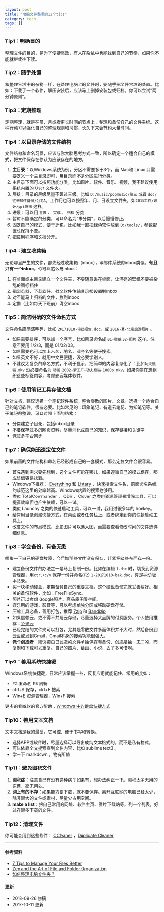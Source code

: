 ```yaml
---
layout: post
title: "电脑文件整理的12个tips"
category: tech
tags: []
---
```



### Tip1：明确目的

整理文件的目的，是为了便捷高效，有人在杂乱中也能找到自己的节奏，如果你不能就继续往下读。

### Tip2：随手处置

和整理生活中的杂物一样，在处理电脑上的文件时，要随手把文件合理的处置。比如：下载了一个软件，解压安装后，应该马上删掉安装包或归档。你可以尝试”两分钟原则“。

### Tip3：定期整理

定期整理，就是在周、月或者更长时间的节点上，整理和备份自己的文件系统。这种行动可以强化自己的整理规则和习惯，长久下来会节约大量时间。

### Tip4：以目录存储的文件结构

文件结构和命名习惯，应该与你大脑思考方式一致，所以确定一个适合自己的模式，把文件保存在你认为应该存在的地方。

1. **主目录**：以Windows系统为例，分区不需要多于3个，而 Mac和 Linux 只需要定义一个主目录即可，用目录而不是分区进行分类。
2. 主目录下面可以按照功能分类，比如图片、软件、音乐、视频，我不建议使用系统内置的 User 文件夹。
2. 层级：目录的层级尽量不超过三级。比如 `D:/music/popmusic/张三` 或者 `doc/往来邮件备份/公司A`。工作用也可以按照年、月、日设立文件夹，如`2015工作/设计/ppt原稿` 这样。
3. 进展：可以用 `在做` 、 `完成` 、 `归档` 分类
4. 暂时不能确定的分类，可以命名为“未分类”，以后慢慢修正。
5. 固定自己的模式，便于迁移。比如我一直把绿色软件放到 `D:/tools/`，参数配置也保持不变。
6. 把应用程序和文档分开。

### Tip4：建立收集箱

无论哪里产生的文件，都先经过收集箱（inbox），与邮件系统的inbox类似。**有且只有一个inbox**。你可以这么用inbox：

1. 在桌面或主目录建立一个文件夹，不要随意丢在桌面，让漂亮的壁纸不要被杂乱的图标挡住
2. 把浏览器、下载软件、社交软件传输目录都设置到inbox
3. 对不能马上归档的文件，放到inbox
4. 定期（比如每天下班前）清空inbox

### Tip5：简洁明确的文件命名方式

文件命名应简洁明确，比如 `20171010-审批报告.doc`，或 `2016-夏-北京旅游照片` 。

- 如果需要排序，可以加一个序号，比如目录命名成 `01-壁纸` `02-照片` 这样。注意不要用 1/2/3，而是 01/02/03。
- 如果需要也可以加上人名、地名、业务名等便于搜索。
- 如果英文不好，就用中文更便捷，没必要学别人。
- 不建议太复杂的命名方式，不利于显示，把简单的内容复杂化了：比如`功夫熊猫.mkv` 没必要命名为 `动画-2002-梦工厂-功夫熊猫-1080p.mkv`，如果你实在想组织这些标签内容，考虑影音媒体软件。

### Tip6：使用笔记工具存储文档

针对文档，建议选择一个笔记软件系统，整合零散的图片、文章。选择一个适合自己的笔记软件，很有必要。比如常见的：印象笔记、有道云笔记、为知笔记等。关于笔记的整理，可以对照上面的结构：

- 分类建立子目录，包括inbox目录
- 不要保存过多的网页资料，尽量消化成自己的知识，保存链接和关键字
- 保证多平台同步

### Tip7：确保能迅速定位文件

如果前面的文件结构和命名已经形成自己的一套模式，那么定位文件会很容易。

- 首先遇到需求要先想到，这个文件可能在哪儿，如果遵循自己的模式保存，那应该很容易找到。
- Windows下推荐： [Everything](http://www.voidtools.com/)  和 [Listary ](http://www.listary.com/)，快速搜索文件名，前面命名系统约规范这里的效率越高。Windows内置的搜索也够用。
- 类似 TotalCommander 、 QDir 、Clover 之类的资源管理器增强工具，可以提高效率但也产生依赖，可以一试。
- 类似 Launchy 之类的快速启动工具，可以一试，我用过很多年的 hoekey。
- 给常用目录创建快捷方式，在桌面或者任务栏上，或者绑定到你的快捷启动工具上。
- 改变文件的布局模式，比如图片可以选大图，而需要查看修改时间的文件选详细信息。

### Tip8：学会备份，有备无患

想象一下自己的硬盘故障，会后悔那些文件没有保存，赶紧把这些东西存一份。

- 建立备份文件的办法之一是马上复制一份。比如在编辑 `1.doc` 时，切换到资源管理器，用`ctrl+c/v` 保存一份并命名(`F2`) `1-20171010-bak.doc`，算是手动版本记录。
- 买一块移动硬盘，定期备份自己的重要文档，这个硬盘备份完就妥善放好。相关的备份软件，比如：FreeFileSync。
- 照片可以考虑 Google照片，高品质无限空间。
- 娱乐用的游戏、影音等，可以考虑单独分区或移动硬盘存储。
- 压缩工具必备，善用打包，推荐 [7zip](http://www.7-zip.org/download.html) 和 [Bandizip](https://www.bandisoft.com/bandizip/cn/)
- 如果信赖云，或不得不共用云存储，尽量选择大品牌的付费服务。个人使用推荐：[坚果云](http://jianguoyun.com)
- 已经完结的文件夹可以打包，尤其是零散文件多而体积并不大时，然后备份到云盘或发到Gmail，Gmail本身的搜索功能很强大。
- **做个创造者**：建议把自己创造的文件单独保存和备份，创造是独一无二的，而复制和下载可以重复。自己的照片、绘画、小说，丢了多可惜啊。

### Tip9：善用系统快捷键

Windows系统快捷键，日常应该掌握一些，反复应用就能记住。常用的比如：

- F2 重命名 F5 刷新
- ctrl+S 保存，ctrl+F 搜索
- Win+E 资源管理器，Win+F 搜索

更多的看微软的官方帮助：[Windows 中的键盘快捷方式](https://support.microsoft.com/zh-cn/help/12445/windows-keyboard-shortcuts)


### Tip10：善用文本文档

文本文档是我的最爱，它可控、便于书写和转换。

- 选择APP或软件时，尽量选择可以导出成纯文本格式的，而不是私有格式。
- 可以依靠全文搜索查到文件内容，比如 sublime text3 。
- 学一下 markdown ，物有所值


### Tip11：避免囤积文件

1. **囤积症**：注意自己有没有这种病？如果有，想办法纠正一下。囤积太多无用的东西，毫无用处。
2. **网上有的不存**：如果能方便下载，就不要保存。离开互联网的电脑已经太少，除非很大的文件或素材，尽量少占用空间。
4. **make a list**：把自己常用的网址、软件主页、图片下载站等，列一个列表，好过存很多下载的文件。

### Tip12：清理文件

你可能会用到这些软件： [CCleaner](https://www.piriform.com/ccleaner) ，[Duplicate Cleaner](https://www.duplicatecleaner.com/)


---

#### 参考资料

- [7 Tips to Manage Your Files Better](https://www.microsoft.com/middleeast/atwork/gettingstarted/files.mspx)
- [Zen and the Art of File and Folder Organization](https://www.howtogeek.com/howto/15677/zen-and-the-art-of-file-and-folder-organization/)
- [如何整理电脑文件夹？](https://www.zhihu.com/question/19901022)

#### 更新

- 2013-09-26 初稿
- 2017-10-11 更新